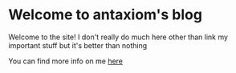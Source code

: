 # Welcome to antaxiom's blog

Welcome to the site! I don't really do much here other than link my important stuff but it's better than nothing

You can find more info on me [here](about)
